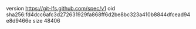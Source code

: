 version https://git-lfs.github.com/spec/v1
oid sha256:fd4dcc6afc3d272631929fa868ff6d2be8bc323a410b8844dfcead94e8d9466e
size 48406
